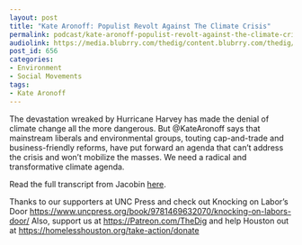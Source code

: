 ```yaml
---
layout: post
title: "Kate Aronoff: Populist Revolt Against The Climate Crisis"
permalink: podcast/kate-aronoff-populist-revolt-against-the-climate-crisis
audiolink: https://media.blubrry.com/thedig/content.blubrry.com/thedig/The_Dig_-_EP_45_-_Aronoff.mp3
post_id: 656
categories: 
- Environment
- Social Movements
tags: 
- Kate Aronoff
---
```


The devastation wreaked by Hurricane Harvey has made the denial of climate change all the more dangerous. But @KateAronoff says that mainstream liberals and environmental groups, touting cap-and-trade and business-friendly reforms, have put forward an agenda that can’t address the crisis and won’t mobilize the masses. We need a radical and transformative climate agenda.

Read the full transcript from Jacobin 
[here](https://jacobinmag.com/2017/09/hurricane-harvey-irma-global-warming-the-dig).

Thanks to our supporters at UNC Press and check out Knocking on Labor’s Door https://www.uncpress.org/book/9781469632070/knocking-on-labors-door/ Also, support us at https://Patreon.com/TheDig and help Houston out at https://homelesshouston.org/take-action/donate